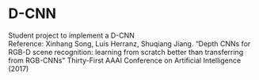 # D-CNN
Student project to implement a D-CNN <br>
Reference:
Xinhang Song, Luis Herranz, Shuqiang Jiang. “Depth CNNs for RGB-D scene recognition: learning from scratch better than transferring from RGB-CNNs” Thirty-First AAAI Conference on Artificial Intelligence (2017)

